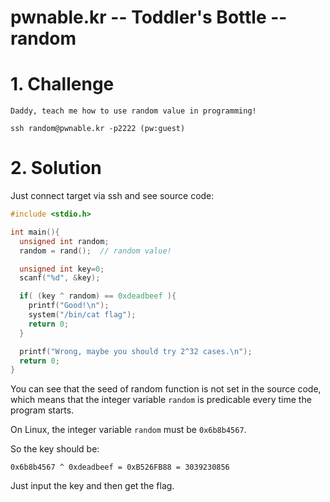 # pwnable.kr -- Toddler's Bottle -- random

# 1. Challenge

```
Daddy, teach me how to use random value in programming!  

ssh random@pwnable.kr -p2222 (pw:guest)  
```

# 2. Solution

Just connect target via ssh and see source code:  

```c
#include <stdio.h>

int main(){
  unsigned int random;
  random = rand();	// random value!

  unsigned int key=0;
  scanf("%d", &key);

  if( (key ^ random) == 0xdeadbeef ){
    printf("Good!\n");
    system("/bin/cat flag");
    return 0;
  }

  printf("Wrong, maybe you should try 2^32 cases.\n");
  return 0;
}
```

You can see that the seed of random function is not set in the source code, which means that the integer variable `random` is predicable every time the program starts.

On Linux, the integer variable `random` must be `0x6b8b4567`.

So the key should be:

```
0x6b8b4567 ^ 0xdeadbeef = 0xB526FB88 = 3039230856
```

Just input the key and then get the flag.
